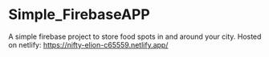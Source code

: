 # Simple_FirebaseAPP

A simple firebase project to store food spots in and around your city.
Hosted on netlify: https://nifty-elion-c65559.netlify.app/
